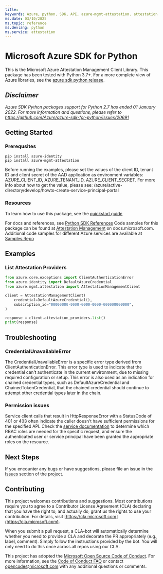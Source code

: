 ```yaml
---
title: 
keywords: Azure, python, SDK, API, azure-mgmt-attestation, attestation
ms.date: 03/10/2025
ms.topic: reference
ms.devlang: python
ms.service: attestation
---
```

# Microsoft Azure SDK for Python

This is the Microsoft Azure Attestation Management Client Library.
This package has been tested with Python 3.7+.
For a more complete view of Azure libraries, see the [azure sdk python release](https://aka.ms/azsdk/python/all).

## _Disclaimer_

_Azure SDK Python packages support for Python 2.7 has ended 01 January 2022. For more information and questions, please refer to https://github.com/Azure/azure-sdk-for-python/issues/20691_

## Getting Started

### Prerequsites
```shell
pip install azure-identity
pip install azure-mgmt-attestation
```
    
Before running the examples, please set the values of the client ID, tenant ID and client secret
of the AAD application as environment variables: AZURE_CLIENT_ID, AZURE_TENANT_ID,
AZURE_CLIENT_SECRET. For more info about how to get the value, please see:
/azure/active-directory/develop/howto-create-service-principal-portal


### Resources
To learn how to use this package, see the [quickstart guide](https://aka.ms/azsdk/python/mgmt)
 
For docs and references, see [Python SDK References](/python/api/overview/azure/)
Code samples for this package can be found at [Attestation Management](/samples/browse/?languages=python&term=Getting%20started%20-%20Managing&terms=Getting%20started%20-%20Managing) on docs.microsoft.com.
Additional code samples for different Azure services are available at [Samples Repo](https://aka.ms/azsdk/python/mgmt/samples)


## Examples

### List Attestation Providers
```python
from azure.core.exceptions import ClientAuthenticationError
from azure.identity import DefaultAzureCredential
from azure.mgmt.attestation import AttestationManagementClient

client = AttestationManagementClient(
    credential=DefaultAzureCredential(),
    subscription_id="00000000-0000-0000-0000-000000000000",
)

response = client.attestation_providers.list()
print(response)
```

## Troubleshooting

### CredentialUnavailableError
The CredentialUnavailableError is a specific error type derived from ClientAuthenticationError. This error type is used to indicate that the credential can't authenticate in the current environment, due to missing required configuration or setup. This error is also used as an indication for chained credential types, such as DefaultAzureCredential and ChainedTokenCredential, that the chained credential should continue to attempt other credential types later in the chain.

### Permission issues
Service client calls that result in HttpResponseError with a StatusCode of 401 or 403 often indicate the caller doesn't have sufficient permissions for the specified API. Check the [service documentation](https://learn.microsoft.com/azure/attestation/) to determine which RBAC roles are needed for the specific request, and ensure the authenticated user or service principal have been granted the appropriate roles on the resource.

## Next Steps

If you encounter any bugs or have suggestions, please file an issue in the
[Issues](https://github.com/Azure/azure-sdk-for-python/issues)
section of the project.




## Contributing

This project welcomes contributions and suggestions. Most contributions require
you to agree to a Contributor License Agreement (CLA) declaring that you have
the right to, and actually do, grant us the rights to use your contribution.
For details, visit [https://cla.microsoft.com](https://cla.microsoft.com).

When you submit a pull request, a CLA-bot will automatically determine whether
you need to provide a CLA and decorate the PR appropriately (e.g., label,
comment). Simply follow the instructions provided by the bot. You will only
need to do this once across all repos using our CLA.

This project has adopted the
[Microsoft Open Source Code of Conduct](https://opensource.microsoft.com/codeofconduct/).
For more information, see the
[Code of Conduct FAQ](https://opensource.microsoft.com/codeofconduct/faq/)
or contact [opencode@microsoft.com](mailto:opencode@microsoft.com) with any
additional questions or comments.

